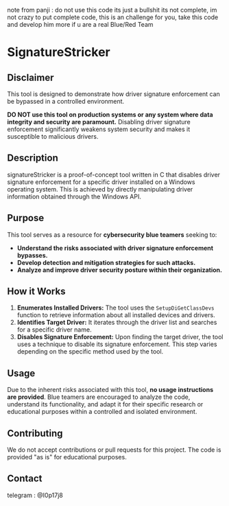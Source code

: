 note from panji : do not use this code its just a bullshit its not complete, im not crazy to put complete code, this is an challenge for you, take this code and develop him more if u are a real Blue/Red Team

# SignatureStricker

## Disclaimer

This tool is designed to demonstrate how driver signature enforcement can be bypassed in a controlled environment. 

**DO NOT use this tool on production systems or any system where data integrity and security are paramount.** Disabling driver signature enforcement significantly weakens system security and makes it susceptible to malicious drivers.

## Description

signatureStricker is a proof-of-concept tool written in C that disables driver signature enforcement for a specific driver installed on a Windows operating system. This is achieved by directly manipulating driver information obtained through the Windows API.

## Purpose

This tool serves as a resource for **cybersecurity blue teamers** seeking to:

* **Understand the risks associated with driver signature enforcement bypasses.**
* **Develop detection and mitigation strategies for such attacks.**
* **Analyze and improve driver security posture within their organization.**

## How it Works

1. **Enumerates Installed Drivers:** The tool uses the `SetupDiGetClassDevs` function to retrieve information about all installed devices and drivers.
2. **Identifies Target Driver:** It iterates through the driver list and searches for a specific driver name.
3. **Disables Signature Enforcement:** Upon finding the target driver, the tool uses a technique to disable its signature enforcement. This step varies depending on the specific method used by the tool. 

## Usage

Due to the inherent risks associated with this tool, **no usage instructions are provided**. Blue teamers are encouraged to analyze the code, understand its functionality, and adapt it for their specific research or educational purposes within a controlled and isolated environment.

## Contributing

We do not accept contributions or pull requests for this project. The code is provided "as is" for educational purposes. 

## Contact
telegram : @I0p17j8
